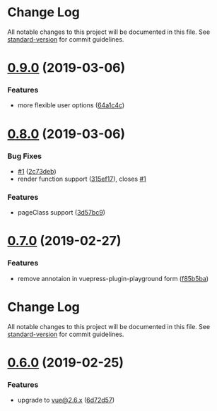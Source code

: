 # Change Log

All notable changes to this project will be documented in this file. See [standard-version](https://github.com/conventional-changelog/standard-version) for commit guidelines.

# [0.9.0](https://github.com/AngusFu/md2vue/compare/v0.8.0...v0.9.0) (2019-03-06)

### Features

- more flexible user options ([64a1c4c](https://github.com/AngusFu/md2vue/commit/64a1c4c))

# [0.8.0](https://github.com/AngusFu/md2vue/compare/v0.7.0...v0.8.0) (2019-03-06)

### Bug Fixes

- [#1](https://github.com/AngusFu/md2vue/issues/1) ([2c73deb](https://github.com/AngusFu/md2vue/commit/2c73deb))
- render function support ([315ef17](https://github.com/AngusFu/md2vue/commit/315ef17)), closes [#1](https://github.com/AngusFu/md2vue/issues/1)

### Features

- pageClass support ([3d57bc9](https://github.com/AngusFu/md2vue/commit/3d57bc9))

# [0.7.0](https://github.com/AngusFu/md2vue/compare/v0.6.0...v0.7.0) (2019-02-27)

### Features

- remove annotaion in vuepress-plugin-playground form ([f85b5ba](https://github.com/AngusFu/md2vue/commit/f85b5ba))

# Change Log

All notable changes to this project will be documented in this file. See [standard-version](https://github.com/conventional-changelog/standard-version) for commit guidelines.

# [0.6.0](https://github.com/AngusFu/md2vue/compare/v0.5.3...v0.6.0) (2019-02-25)

### Features

- upgrade to vue@2.6.x ([6d72d57](https://github.com/AngusFu/md2vue/commit/6d72d57))
